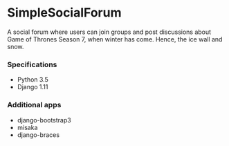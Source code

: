 # SimpleSocialForum
A social forum where users can join groups and post discussions about Game of Thrones Season 7, when winter has come. Hence, the ice wall and snow.

### Specifications

* Python 3.5
* Django 1.11

### Additional apps
* django-bootstrap3
* misaka
* django-braces




